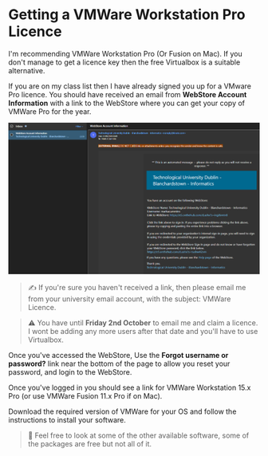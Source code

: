 # Getting a VMWare Workstation Pro Licence

I'm recommending VMWare Workstation Pro (Or Fusion on Mac). If you don't manage to get a licence key then the free Virtualbox is a suitable alternative.  

 If you are on my class list then I have already signed you up for a VMware Pro licence. You should have received an email from **WebStore Account Information** with a link to the WebStore where you can get your copy of VMWare Pro for the year. 

![webstore](./webstore_signup.PNG)

> :writing_hand: If you're sure you haven't received a link, then please email me from your university email account, with the subject: VMWare Licence. 

> :warning: You have until **Friday 2nd October** to email me and claim a licence. I wont be adding any more users after that date and you'll have to use Virtualbox. 

Once you've accessed the WebStore, Use the **Forgot username or password?** link near the bottom of the page to allow you reset your password, and login to the WebStore. 

Once you've logged in you should see a link for VMWare Workstation 15.x Pro (or use VMWare Fusion 11.x Pro if on Mac). 

Download the required version of VMWare for your OS and follow the instructions to install your software.
> :eyes: Feel free to look at some of the other available software, some of the packages are free but not all of it.





